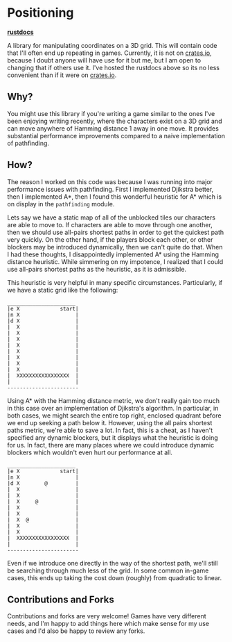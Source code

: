 # Positioning

[**rustdocs**](https://samuelschlesinger.github.io/positioning/positioning/)

A library for manipulating coordinates on a 3D grid. This will contain code
that I'll often end up repeating in games. Currently, it is not on
[crates.io](https://crates.io), because I doubt anyone will have use for it but
me, but I am open to changing that if others use it. I've hosted the rustdocs
above so its no less convenient than if it were on
[crates.io](https://crates.io).

## Why?

You might use this library if you're writing a game similar to the ones I've
been enjoying writing recently, where the characters exist on a 3D grid and can
move anywhere of Hamming distance 1 away in one move. It provides substantial
performance improvements compared to a naive implementation of pathfinding.

## How?

The reason I worked on this code was because I was running into major
performance issues with pathfinding. First I implemented Djikstra better, then
I implemented A\*, then I found this wonderful heuristic for A\* which is on
display in the `pathfinding` module.

Lets say we have a static map of all of the unblocked tiles our characters are
able to move to. If characters are able to move through one another, then we
should use all-pairs shortest paths in order to get the quickest path very
quickly.  On the other hand, if the players block each other, or other blockers
may be introduced dynamically, then we can't quite do that. When I had these
thoughts, I disappointedly implemented A\* using the Hamming distance
heuristic. While simmering on my impotence, I realized that I could use
all-pairs shortest paths as the heuristic, as it is admissible.

This heuristic is very helpful in many specific circumstances. Particularly, if
we have a static grid like the following:

```
______________________
|e X             start|
|n X                  |
|d X                  |
|  X                  |
|  X                  |
|  X                  |
|  X                  |
|  X                  |
|  X                  |
|  X                  |
|  X                  |
|  XXXXXXXXXXXXXXXXX  |
|                     |
-----------------------
```

Using A\* with the Hamming distance metric, we don't really gain too much in
this case over an implementation of Djikstra's algorithm. In particular, in
both cases, we might search the entire top right, enclosed quadrant before we
end up seeking a path below it. However, using the all pairs shortest paths
metric, we're able to save a lot. In fact, this is a cheat, as I haven't
specified any dynamic blockers, but it displays what the heuristic is doing for
us. In fact, there are many places where we could introduce dynamic blockers
which wouldn't even hurt our performance at all.

```
______________________
|e X             start|
|n X                  |
|d X        @         |
|  X                  |
|  X                  |
|  X     @            |
|  X                  |
|  X                  |
|  X  @               |
|  X                  |
|  X                  |
|  XXXXXXXXXXXXXXXXX  |
|                     |
-----------------------
```

Even if we introduce one directly in the way of the shortest path, we'll still
be searching through much less of the grid. In some common in-game cases, this
ends up taking the cost down (roughly) from quadratic to linear.

## Contributions and Forks

Contributions and forks are very welcome! Games have very different needs, and
I'm happy to add things here which make sense for my use cases and I'd also be
happy to review any forks.
